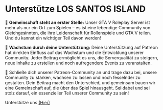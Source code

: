 # Unterstütze LOS SANTOS ISLAND

🤝 **Gemeinschaft steht an erster Stelle:** Unser GTA V Roleplay Server ist mehr als nur ein Ort zum Spielen – es ist eine lebendige Community von Gleichgesinnten, die ihre Leidenschaft für Rollenspiele und GTA V teilen. Und du kannst ein wichtiger Teil davon werden!

🌱 **Wachstum durch deine Unterstützung:** Deine Unterstützung auf Patreon hat direkten Einfluss auf das Wachstum und die Entwicklung unserer Community. Jeder Beitrag ermöglicht es uns, die Serverqualität zu steigern, neue Inhalte zu erstellen und noch aufregendere Events zu veranstalten.

💪 Schließe dich unserer Patreon-Community an und trage dazu bei, unsere Community zu stärken, wachsen zu lassen und noch fesselnder zu gestalten. Dein Beitrag macht den Unterschied, und gemeinsam bauen wir eine Gemeinschaft auf, die über das Spiel hinausgeht. Sei dabei und sei stolz darauf, ein essenzieller Teil unserer Community zu sein!



Unterstütze uns [(Hier)](https://www.patreon.com/lossantosisland)
